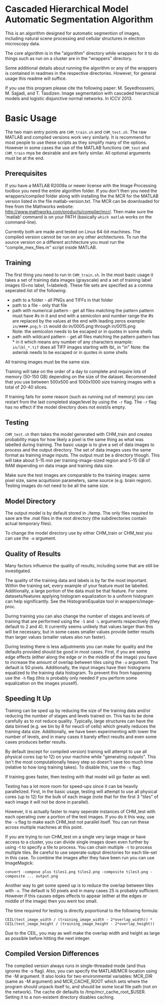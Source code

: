 Cascaded Hierarchical Model Automatic Segmentation Algorithm
============================================================
This is an algorithm designed for automatic segmention of images, including
natural scene processing and cellular structures in electron microscopy data.

The core algorithm is in the "algorithm" directory while wrappers for it to do
things such as run on a cluster are in the "wrappers" directory.

Some additional details about running the algorithm or any of the wrappers is
contained in readmes in the respective directories. However, for general usage
this readme will suffice.

If you use this program please cite the following paper:
M. Seyedhosseini, M. Sajjadi, and T. Tasdizen. Image segmentation with cascaded hierarchical models and logistic disjunctive normal networks. In ICCV 2013.


Basic Usage
===========
The two main entry points are `CHM_train.sh` and `CHM_test.sh`. The raw MATLAB
and compiled versions work very similarly. It is recommend for most people to
use these scripts as they simplify many of the options. However in some cases
the use of the MATLAB functions `CHM_test` and `CHM_train` mya be desirable and
are fairly similar. All optional arguments must be at the end.


Prerequisites
-------------
If you have a MATLAB R2009a or newer license with the Image Processing toolbox
you need the entire algorithm folder. If you don't then you need the
wrappers/compiled folder along with installing the the MCR for the MATLAB
version listed in the file matlab-version.txt. The MCR can be downloaded for
free from the Mathworks website: http://www.mathworks.com/products/compiler/mcr/.
Then make sure the 'matlab' command is on your PATH (basically `which matlab`
works on the command-line).

Currently both are made and tested on Linux 64-bit machines. The compiled
version cannot be run on any other architectures. To run the source version on
a different architecture you must run the "compile_mex_files.m" script inside
MATLAB.


Training
--------
The first thing you need to run in `CHM_train.sh`. In the most basic usage it
takes a set of training data images (grayscale) and a set of training label
images (0=no label, 1=labeled). These file sets are specified as a comma
seperated list of the following:
 * path to a folder            - all PNGs and TIFFs in that folder
 * path to a file              - only that file
 * path with numerical pattern - get all files matching the pattern
   pattern must have #s in it and end with a semicolon and number range
   the #s are replaced by the values at the end with leading zeros
   example: `in/####.png;5-15` would do in/0005.png through in/0015.png  
   Note: the semicolon needs to be escaped or in quotes in some shells
 * path with wildcard pattern  - get all files matching the pattern
   pattern has * in it which means any number of any characters
   example: `in/lbl_*.tif` does all TIFF images starting with lbl_ in "in"
   Note: the asterisk needs to be escaped or in quotes in some shells


All training images must be the same size.

Training will take on the order of a day to complete and require lots of
memory (50-150 GB) depending on the size of the dataset. Recommended that
you use between 500x500 and 1000x1000 size training images with a total of
20-40 slices.

If training fails for some reason (such as running out of memory) you can
restart from the last completed stage/level by using the `-r` flag. The `-r`
flag has no effect if the model directory does not exist/is empty.


Testing
-------
`CHM_test.sh` then takes the model generated with CHM_train and creates
probability maps for how likely a pixel is the same thing as what was labelled
during training. The basic usage is to give a set of data images to process and
the output directory. The set of data images uses the same format as training
image inputs. The output must be a directory though. This will take about 5-15
min per training-image-sized region and 5-15 GB of RAM depending on data image
and training data size.

Make sure the test images are comparable to the training images: same pixel
size, same acquitision parameters, same source (e.g. brain region). Testing
images do not need to be all the same size.


Model Directory
---------------
The output model is by default stored in ./temp. The only files required to
save are the .mat files in the root directory (the subdirectories contain
actual temporary files).

To change the model directory use by either CHM_train or CHM_test you can use
the `-m` argument.


Quality of Results
------------------
Many factors influence the quality of results, including some that are still be
investigated.

The quality of the training data and labels is by far the most important.
Within the training set, every example of your feature must be labelled.
Additionally, a large portion of the data must be that feature. For some
datasets/features applying histogram equalization to a uniform histogram can
help significantly. See the HistogramEqualize tool in wrappers/image-proc.

During training you can also change the number of stages and levels of training
that are performed using the `-S` and `-L` arguments respectively (they default
to 2 and 4). It currently seems unlikely that values larger than this will be
necessary, but in some cases smaller values provide better results than
larger values (smaller values also run faster).

During testing there is less adjustments you can make for quality and the
defaults provided should be good in most cases. First, if you are seeing edge
effects (either along the edge or in the middle of the image) you have to
increase the amount of overlap between tiles using the `-o` argument. The
default is 50 pixels. Additionally, the input images have their histograms
equalized to the training data histogram. To prevent this from happening use
the `-h` flag (this is probably only needed if you perform some equalization on
the images youself).


Speeding It Up
--------------
Training can be sped up by reducing the size of the training data and/or
reducing the number of stages and levels trained on. This has to be done
carefully as to not reduce quality. Typically, large structures can have the
data binned (e.g. we bin by 8 for neucli of cells) which greatly reduces the
training data size. Additionally, we have been experimenting with lower the
number of levels, and in many cases it barely effect results and even some
cases produces better results.

By default (except for compiled version) training will attempt to use all
physical cores (up to 12) on your machine while "generating outputs". This
isn't the most computationally heavy step so doesn't save too much time
(relative to how long training takes). To disable this, use the `-s` flag.

If training goes faster, then testing with that model will go faster as well.

Testing has a lot more room for speed-ups since it can be heavily parallelized.
First, in the basic usage, testing will attempt to use all physical cores (up
to 12) for the bulk of each image (note that for the first 3 "tiles" of each
image it will not be done in parallel).

However, it is actually faster to many seperate instances of CHM_test with each
operating over a portion of the test images. If you do it this way, use the
`-s` flag to make each CHM_test not parallel itself. You can run these across
multiple machines at this point.

If you are trying to run CHM_test on a single very large image or have access
to a cluster, you can divide single images down even further by using -t to
specify a tile to process. You can chain multiple `-t` to process multiple
tiles. Be careful to use seperate output directories for each tile-set in this
case. To combine the images after they have been run you can use ImageMagick:

    convert -compose plus tiles1.png tiles2.png -composite tiles3.png -composite ... output.png

Another way to get some speed up is to reduce the overlap between tiles with
`-o`. The default is 50 pixels and in many cases 25 is probably sufficient.
However if this causes edges effects to appear (either at the edges or middle
of the image) then you went too small.

The time required for testing is directly poportional to the following formula:

    CEIL(test_image_width / (training_image_width - 2*overlap_width)) * CEIL(test_image_height / (training_image_height - 2*overlap_height))

Due to the CEIL, you may as well make the overlap width and height as large as
possible before hitting the next integer.


Compiled Version Differences
----------------------------
The compiled version always runs in single-threaded mode (and thus ignores the
-s flag). Also, you can specify the MATLAB/MCR location using the -M argument.
It also looks for two environmental variables: MCR_DIR (same as -M argument)
and MCR_CACHE_ROOT which sets where the program should unpack itself to, and
should be some local file path (not on the network). The cache dir defaults to
/tmp/mcr_cache_root_$USER. Setting it to a non-existent directory disables
caching.
